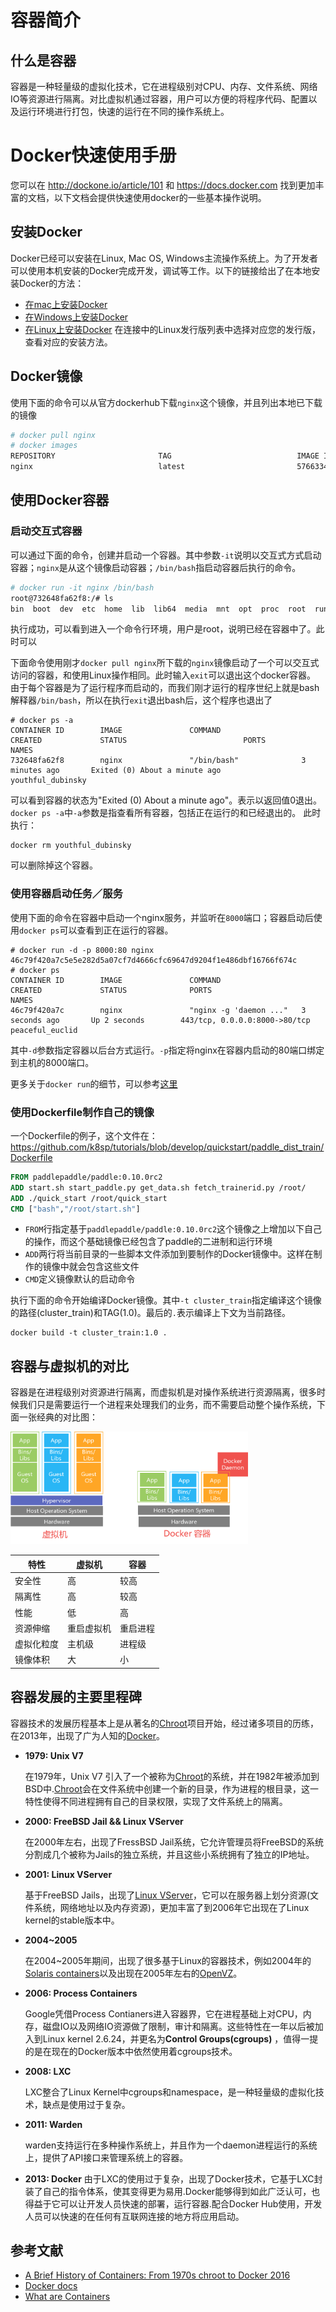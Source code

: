 # 容器简介
## 什么是容器
容器是一种轻量级的虚拟化技术，它在进程级别对CPU、内存、文件系统、网络IO等资源进行隔离。对比虚拟机通过容器，用户可以方便的将程序代码、配置以及运行环境进行打包，快速的运行在不同的操作系统上。

# Docker快速使用手册

您可以在 http://dockone.io/article/101 和 https://docs.docker.com 找到更加丰富的文档，以下文档会提供快速使用docker的一些基本操作说明。

## 安装Docker
Docker已经可以安装在Linux, Mac OS, Windows主流操作系统上。为了开发者可以使用本机安装的Docker完成开发，调试等工作。以下的链接给出了在本地安装Docker的方法：
* [在mac上安装Docker](https://docs.docker.com/docker-for-mac/install/)
* [在Windows上安装Docker](https://docs.docker.com/docker-for-windows/install/)
* [在Linux上安装Docker](https://docs.docker.com/engine/installation/) 在连接中的Linux发行版列表中选择对应您的发行版，查看对应的安装方法。

## Docker镜像
使用下面的命令可以从官方dockerhub下载`nginx`这个镜像，并且列出本地已下载的镜像
```bash
# docker pull nginx
# docker images
REPOSITORY                       TAG                            IMAGE ID            CREATED             SIZE
nginx                            latest                         5766334bdaa0        10 days ago         183 MB
```

## 使用Docker容器

### 启动交互式容器
可以通过下面的命令，创建并启动一个容器。其中参数`-it`说明以交互式方式启动容器；`nginx`是从这个镜像启动容器；`/bin/bash`指启动容器后执行的命令。
```bash
# docker run -it nginx /bin/bash
root@732648fa62f8:/# ls
bin  boot  dev	etc  home  lib	lib64  media  mnt  opt	proc  root  run  sbin  srv  sys  tmp  usr  var
```
执行成功，可以看到进入一个命令行环境，用户是root，说明已经在容器中了。此时可以

下面命令使用刚才`docker pull nginx`所下载的`nginx`镜像启动了一个可以交互式访问的容器，和使用Linux操作相同。此时输入`exit`可以退出这个docker容器。
由于每个容器是为了运行程序而启动的，而我们刚才运行的程序世纪上就是bash解释器`/bin/bash`，所以在执行`exit`退出bash后，这个程序也退出了

```
# docker ps -a
CONTAINER ID        IMAGE               COMMAND                  CREATED             STATUS                          PORTS               NAMES
732648fa62f8        nginx               "/bin/bash"              3 minutes ago       Exited (0) About a minute ago                       youthful_dubinsky
```
可以看到容器的状态为"Exited (0) About a minute ago"。表示以返回值0退出。`docker ps -a`中`-a`参数是指查看所有容器，包括正在运行的和已经退出的。
此时执行：
```
docker rm youthful_dubinsky
```
可以删除掉这个容器。

### 使用容器启动任务／服务

使用下面的命令在容器中启动一个nginx服务，并监听在`8000`端口；容器启动后使用`docker ps`可以查看到正在运行的容器。
```
# docker run -d -p 8000:80 nginx
46c79f420a7c5e5e282d5a07cf7d4666cfc69647d9204f1e486dbf16766f674c
# docker ps
CONTAINER ID        IMAGE               COMMAND                  CREATED             STATUS              PORTS                           NAMES
46c79f420a7c        nginx               "nginx -g 'daemon ..."   3 seconds ago       Up 2 seconds        443/tcp, 0.0.0.0:8000->80/tcp   peaceful_euclid
```

其中`-d`参数指定容器以后台方式运行。`-p`指定将nginx在容器内启动的80端口绑定到主机的8000端口。

更多关于`docker run`的细节，可以参考[这里](https://docs.docker.com/engine/reference/run/)

### 使用Dockerfile制作自己的镜像

一个Dockerfile的例子，这个文件在：https://github.com/k8sp/tutorials/blob/develop/quickstart/paddle_dist_train/Dockerfile
```Dockerfile
FROM paddlepaddle/paddle:0.10.0rc2
ADD start.sh start_paddle.py get_data.sh fetch_trainerid.py /root/
ADD ./quick_start /root/quick_start
CMD ["bash","/root/start.sh"]
```

- `FROM`行指定基于`paddlepaddle/paddle:0.10.0rc2`这个镜像之上增加以下自己的操作，而这个基础镜像已经包含了paddle的二进制和运行环境
- `ADD`两行将当前目录的一些脚本文件添加到要制作的Docker镜像中。这样在制作的镜像中就会包含这些文件
- `CMD`定义镜像默认的启动命令

执行下面的命令开始编译Docker镜像。其中`-t cluster_train`指定编译这个镜像的路径(cluster_train)和TAG(1.0)。最后的`.`表示编译上下文为当前路径。
```
docker build -t cluster_train:1.0 .
```

## 容器与虚拟机的对比
容器是在进程级别对资源进行隔离，而虚拟机是对操作系统进行资源隔离，很多时候我们只是需要运行一个进程来处理我们的业务，而不需要启动整个操作系统，下面一张经典的对比图：

<img src="./container_vm.png" height="180" width="380">

特性|虚拟机|容器
--- | --- | ---
安全性|高|较高
隔离性|高|较高
性能|低|高
资源伸缩|重启虚拟机|重启进程
虚拟化粒度|主机级|进程级
镜像体积|大|小

## 容器发展的主要里程碑
容器技术的发展历程基本上是从著名的[Chroot](https://en.wikipedia.org/wiki/Chroot)项目开始，经过诸多项目的历练，在2013年，出现了广为人知的[Docker](https://www.docker.com)。

- **1979: Unix V7**

  在1979年，Unix V7 引入了一个被称为[Chroot](https://en.wikipedia.org/wiki/Chroot)的系统，并在1982年被添加到BSD中.[Chroot](https://en.wikipedia.org/wiki/Chroot)会在文件系统中创建一个新的目录，作为进程的根目录，这一特性使得不同进程拥有自己的目录权限，实现了文件系统上的隔离。
- **2000: FreeBSD Jail && Linux VServer**

  在2000年左右，出现了FressBSD Jail系统，它允许管理员将FreeBSD的系统分割成几个被称为Jails的独立系统，并且这些小系统拥有了独立的IP地址。
- **2001: Linux VServer**

  基于FreeBSD Jails，出现了[Linux VServer](https://en.wikipedia.org/wiki/Linux-VServer)，它可以在服务器上划分资源(文件系统，网络地址以及内存资源)，更加丰富了到2006年它出现在了Linux kernel的stable版本中。
- **2004~2005**

  在2004~2005年期间，出现了很多基于Linux的容器技术，例如2004年的[Solaris containers](https://en.wikipedia.org/wiki/Solaris_Containers)以及出现在2005年左右的[OpenVZ](https://en.wikipedia.org/wiki/OpenVZ)。
- **2006: Process Containers**

  Google凭借Process Contianers进入容器界，它在进程基础上对CPU，内存，磁盘IO以及网络IO资源做了限制，审计和隔离。这些特性在一年以后被加入到Linux kernel 2.6.24，并更名为**Control Groups(cgroups)** ，值得一提的是在现在的Docker版本中依然使用着cgroups技术。

- **2008: LXC**

  LXC整合了Linux Kernel中cgroups和namespace，是一种轻量级的虚拟化技术，缺点是使用过于复杂。
- **2011: Warden**

  warden支持运行在多种操作系统上，并且作为一个daemon进程运行的系统上，提供了API接口来管理系统上的容器。
- **2013: Docker**
  由于LXC的使用过于复杂，出现了Docker技术，它基于LXC封装了自己的指令体系，使其变得更为易用.Docker能够得到如此广泛认可，也得益于它可以让开发人员快速的部署，运行容器.配合Docker Hub使用，开发人员可以快速的在任何有互联网连接的地方将应用启动。


## 参考文献
- [A Brief History of Containers: From 1970s chroot to Docker 2016](http://blog.aquasec.com/a-brief-history-of-containers-from-1970s-chroot-to-docker-2016)
- [Docker docs](https://docs.docker.com)
- [What are Containers](https://aws.amazon.com/containers/)
